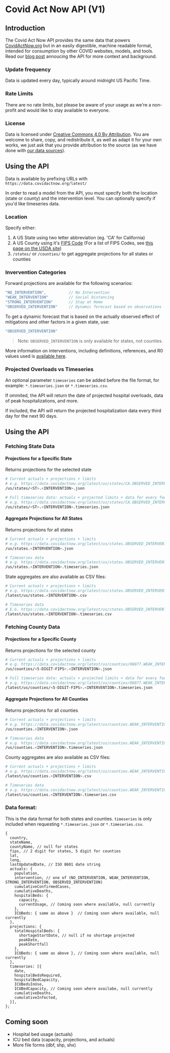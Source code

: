 # Covid Act Now API (V1)

## Introduction

The Covid Act Now API provides the same data that powers [CovidActNow.org](https://covidactnow.org) but in an easily digestible, machine readable format, intended for consumption by other COVID websites, models, and tools. Read our [blog post](https://blog.covidactnow.org/covid-act-now-api-intervention-model/) annoucing the API for more context and background.

### Update frequency

Data is updated every day, typically around midnight US Pacific Time.

### Rate Limits

There are no rate limits, but please be aware of your usage as we're a non-profit and would like to stay available to everyone.

### License

Data is licensed under [Creative Commons 4.0 By Attribution](https://creativecommons.org/licenses/by/4.0/). You are welcome to share, copy, and redistribute it, as well as adapt it for your own works, we just ask that you provide attribution to the source (as we have done with [our data sources](https://github.com/covid-projections/covid-data-public#date-sources-for-current--future-use)).


## Using the API

Data is available by prefixing URLs with `https://data.covidactnow.org/latest/`

In order to read a model from the API, you must specify both the location (state or county) and the intervention level. You can optionally specify if you'd like timeseries data.

### Location

Specify either:

1. A US State using two letter abbreviation (eg. 'CA' for California)
2. A US County using it's [FIPS Code](https://en.wikipedia.org/wiki/FIPS_county_code) (For a list of FIPS Codes, see [this page on the USDA site](https://www.nrcs.usda.gov/wps/portal/nrcs/detail/national/home/?cid=nrcs143_013697))
3. `/states/` or `/counties/` to get aggregate projections for all states or counties

### Invervention Categories

Forward projections are available for the following scenarios:

```js
"NO_INTERVENTION",          // No Intervention
"WEAK_INTERVENTION"         // Social Distancing
"STRONG_INTERVENTION"       // Stay at Home
"OBSERVED_INTERVENTION"     // Dynamic forecast based on observations
```


To get a dynamic forecast that is based on the actually observed effect of mitigations and other factors in a given state, use:

```js
"OBSERVED_INTERVENTION"
```

> Note: `OBSERVED_INTERVENTION` is only available for states, not counties.

More information on interventions, including definitions, references, and R0 values used is [available here](https://data.covidactnow.org/Covid_Act_Now_Model_References_and_Assumptions.pdf).

### Projected Overloads vs Timeseries

An optional parameter `timeseries` can be added before the file format, for example: `*.timeseries.json` or `*.timeseries.csv`.

If ommited, the API will return the date of projected hospital overloads, data of peak hospitalizations, and more.

If included, the API will return the projected hospitalization data every third day for the next 90 days.

## Using the API
### Fetching State Data
#### Projections for a Specific State

Returns projections for the selected state

```bash
# Current actuals + projections + limits
# e.g. https://data.covidactnow.org/latest/us/states/CA.OBSERVED_INTERVENTION.json
/us/states/<ST>.<INTERVENTION>.json

# Full timeseries data: actuals + projected limits + data for every four days
# e.g. https://data.covidactnow.org/latest/us/states/CA.OBSERVED_INTERVENTION.timeseries.json
/us/states/<ST>.<INTERVENTION>.timeseries.json
```

#### Aggregate Projections for All States

Returns projections for all states

```bash
# Current actuals + projections + limits
# e.g. https://data.covidactnow.org/latest/us/states.OBSERVED_INTERVENTION.json
/us/states.<INTERVENTION>.json

# Timeseries data
# e.g. https://data.covidactnow.org/latest/us/states.OBSERVED_INTERVENTION.timeseries.json
/us/states.<INTERVENTION>.timeseries.json
```

State aggregates are also available as CSV files:

```bash
# Current actuals + projections + limits
# e.g. https://data.covidactnow.org/latest/us/states.OBSERVED_INTERVENTION.csv
/latest/us/states.<INTERVENTION>.csv

# Timeseries data
# E.G. https://data.covidactnow.org/latest/us/states.OBSERVED_INTERVENTION.timeseries.csv
/latest/us/states.<INTERVENTION>.timeseries.csv
```

### Fetching County Data
#### Projections for a Specific County

Returns projections for the selected county

```bash
# Current actuals + projections + limits
# e.g. https://data.covidactnow.org/latest/us/counties/06077.WEAK_INTERVENTION.json
/us/counties/<5-DIGIT-FIPS>.<INTERVENTION>.json

# Full timeseries data: actuals + projected limits + data for every four days
# e.g. https://data.covidactnow.org/latest/us/counties/06077.WEAK_INTERVENTION.timeseries.json
/latest/us/counties/<5-DIGIT-FIPS>.<INTERVENTION>.timeseries.json
```

#### Aggregate Projections for All Counties

Returns projections for all counties

```bash
# Current actuals + projections + limits
# e.g. https://data.covidactnow.org/latest/us/counties.WEAK_INTERVENTION.json
/us/counties.<INTERVENTION>.json

# Timeseries data
# e.g. https://data.covidactnow.org/latest/us/counties.WEAK_INTERVENTION.timeseries.json
/us/counties.<INTERVENTION>.timeseries.json
```

County aggregates are also available as CSV files:

```bash
# Current actuals + projections + limits
# e.g. https://data.covidactnow.org/latest/us/counties.WEAK_INTERVENTION.csv
/latest/us/counties.<INTERVENTION>.csv

# Timeseries data
# e.g. https://data.covidactnow.org/latest/us/counties.WEAK_INTERVENTION.timeseries.csv
/latest/us/counties.<INTERVENTION>.timeseries.csv
```

### Data format:

This is the data format for both states and counties. `timeseries` is only included when requesting `*.timeseries.json` or `*.timeseries.csv`.
```jsonc
{
  country,
  stateName,
  countyName, // null for states
  fips, // 2 digit for states, 5 digit for counties
  lat,
  long,
  lastUpdatedDate, // ISO 8601 date string
  actuals: {
    population,
    intervention, // one of (NO_INTERVENTION, WEAK_INTERVENTION, STRONG_INTERVENTION, OBSERVED_INTERVENTION)
    cumulativeConfirmedCases,
    cumulativeDeaths,
    hospitalBeds: {
      capacity,
      currentUsage, // Coming soon where available, null currently
    },
    ICUBeds: { same as above }  // Coming soon where available, null currently
  },
  projections: {
    totalHospitalBeds: {
      shortageStartDate, // null if no shortage projected
      peakDate,
      peakShortfall
    },
    ICUBeds: { same as above }, // Coming soon where available, null currently
  },
  timeseries: [{
    date,
    hospitalBedsRequired,
    hospitalBedCapacity,
    ICUBedsInUse,
    ICUBedCapacity, // Coming soon where availabe, null currently
    cumulativeDeaths,
    cumulativeInfected,
  }],
};
```
## Coming soon
* Hospital bed usage (actuals)
* ICU bed data (capacity, projections, and actuals)
* More file forms (dbf, shp, shx)
